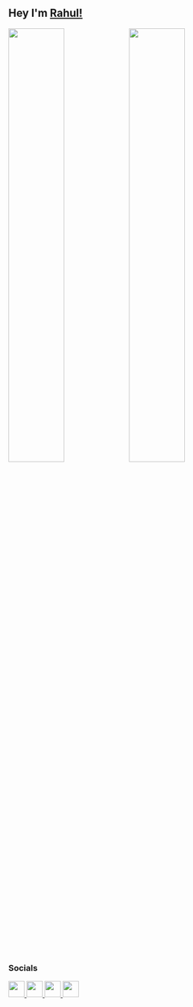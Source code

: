 
## Hey I'm [Rahul!](https://github.com/rahulpandey70) 

<img align="left" width="47%" src="https://github-readme-stats.vercel.app/api?username=rahulpandey70&show_icons=true&theme=radical" />

<img width="47%" src="https://github-readme-stats.vercel.app/api/top-langs/?username=rahulpandey70&layout=compact)](https://github.com/rahulpandey70/github-readme-stats" />

### Socials

<div align="left">
  <a href="https://www.github.com/rahulpandey70" target="_blank" rel="noreferrer">
    <img src="https://raw.githubusercontent.com/danielcranney/readme-generator/main/public/icons/socials/github-dark.svg" width="32" height="32" />
  </a> 
  <a href="http://www.instagram.com/_imrahulpandey/" target="_blank" rel="noreferrer">
    <img src="https://raw.githubusercontent.com/danielcranney/readme-generator/main/public/icons/socials/instagram.svg" width="32" height="32" />
  </a> 
  <a href="https://www.linkedin.com/in/rahul-pandey-a9a91a112/" target="_blank" rel="noreferrer">
    <img src="https://raw.githubusercontent.com/danielcranney/readme-generator/main/public/icons/socials/linkedin.svg" width="32" height="32" />
  </a> 
  <a href="https://www.twitter.com/rahulpandey5342" target="_blank" rel="noreferrer">
    <img src="https://raw.githubusercontent.com/danielcranney/readme-generator/main/public/icons/socials/twitter.svg" width="32" height="32" />
  </a>
</div>
